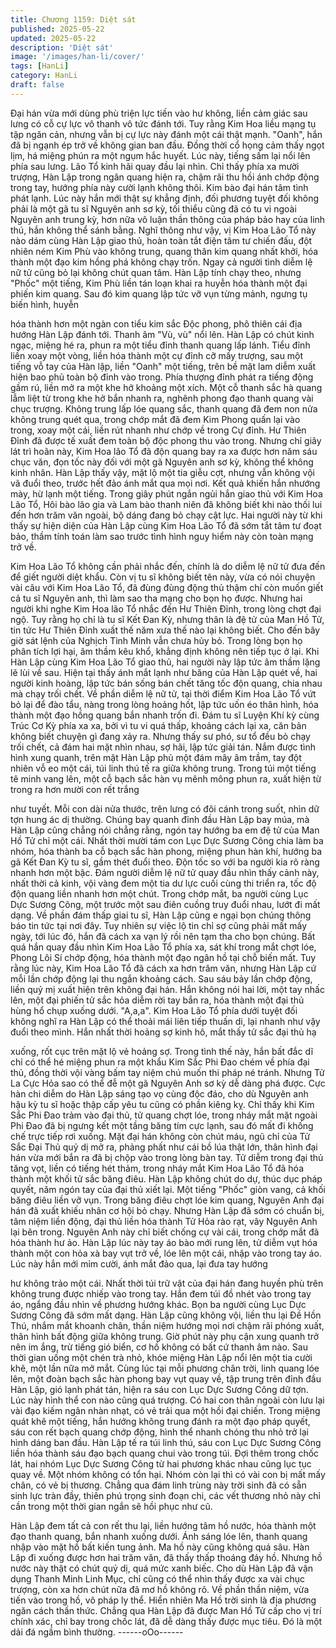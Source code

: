 ```yaml
---
title: Chương 1159: Diệt sát
published: 2025-05-22
updated: 2025-05-22
description: 'Diệt sát'
image: '/images/han-li/cover/'
tags: [HanLi]
category: HanLi
draft: false
---
```


Đại hán vừa mới dùng phù triện lực tiến vào hư không, liền cảm
giác sau lưng có cỗ cự lực vô thanh vô tức đánh tới. Tuy rằng Kim
Hoa liều mạng tụ tập ngăn cản, nhưng vẫn bị cự lực này đánh
một cái thật mạnh.
"Oanh", hắn đã bị ngạnh ép trở về không gian ban đầu.
Đồng thời cổ họng cảm thấy ngọt lịm, há miệng phún ra một
ngụm hắc huyết.
Lúc này, tiếng sấm lại nổi lên phía sau lưng.
Lão Tổ kinh hãi quay đầu lại nhìn.
Chỉ thấy phía xa mười trượng, Hàn Lập trong ngân quang hiện ra,
chậm rãi thu hồi ánh chớp động trong tay, hướng phía này cười
lạnh không thôi.
Kim bào đại hán tâm tình phát lạnh. Lúc này hắn mới thật sự
khẳng định, đối phương tuyệt đối không phải là một gã tu sĩ
Nguyên anh sơ kỳ, tối thiểu cũng đã có tu vi ngoài Nguyên anh
trung kỳ, hơn nữa vô luận thần thông của pháp bảo hay của linh
thú, hắn không thể sánh bằng.
Nghĩ thông như vậy, vị Kim Hoa Lão Tổ này nào dám cùng Hàn
Lập giao thủ, hoàn toàn tắt điện tâm tư chiến đấu, đột nhiên ném
Kim Phù vào không trung, quang thân kim quang nhất khởi, hóa
thành một đạo kim hồng phá không chạy trốn. Ngay cả người tình
diễm lệ nữ tử cũng bỏ lại không chút quan tâm.
Hàn Lập tính chạy theo, nhưng "Phốc" một tiếng, Kim Phù liền tán
loạn khai ra huyễn hóa thành một đại phiến kim quang. Sau đó
kim quang lập tức vỡ vụn từng mảnh, ngưng tụ biến hình, huyễn

hóa thành hơn một ngàn con tiểu kim sắc Độc phong, phô thiên
cái địa hướng Hàn Lập đánh tới.
Thanh âm "Vù, vù" nổi lên.
Hàn Lập có chút kinh ngạc, miệng hé ra, phun ra một tiểu đỉnh
thanh quang lấp lánh. Tiểu đỉnh liền xoay một vòng, liền hóa
thành một cự đỉnh cỡ mấy trượng, sau một tiếng vỗ tay của Hàn
lập, liền "Oanh" một tiếng, trên bề mặt lam diễm xuất hiện bao
phủ toàn bộ đỉnh vào trong.
Phía thượng đỉnh phát ra tiếng động gầm rú, liền mở ra một khe
hở khoảng một xích.
Một cỗ thanh sắc hà quang lẫm liệt từ trong khe hở bắn nhanh ra,
nghênh phong đạo thanh quang vài chục trượng. Không trung lấp
lóe quang sắc, thanh quang đã đem non nửa không trung quét
qua, trong chớp mắt đã đem Kim Phong quấn lại vào trong, xoay
một cái, liền rút nhanh như chớp về trong Cự đỉnh.
Hư Thiên Đỉnh đã được tế xuất đem toàn bộ độc phong thu vào
trong.
Nhưng chỉ giây lát trì hoãn này, Kim Hoa lão Tổ đã độn quang bay
ra xa được hơn năm sáu chục văn, đọn tốc này đối với một gã
Nguyên anh sơ kỳ, không thể không kinh nhân.
Hàn Lập thấy vậy, mặt lộ một tia giễu cợt, nhưng vẫn không vội vã
đuổi theo, trước hết đảo ánh mắt qua mọi nơi.
Kết quả khiến hắn nhướng mày, hừ lạnh một tiếng.
Trong giây phút ngắn ngủi hắn giao thủ với Kim Hoa Lão Tổ, Hôi
bào lão gia và Lam bào thanh niên đã không biết khi nào thối lui
đến hơn trăm văn ngoài, bộ dáng đang bỏ chạy cật lực.
Hai người này từ khi thấy sự hiện diện của Hàn Lập cùng Kim
Hoa Lão Tổ đã sớm tắt tâm tư đoạt bảo, thầm tính toán làm sao
trước tình hình nguy hiểm này còn toàn mạng trở về.

Kim Hoa Lão Tổ không cần phải nhắc đến, chính là do diễm lệ nữ
tử đưa đến để giết người diệt khẩu.
Còn vị tu sĩ không biết tên này, vừa có nói chuyện vài câu với Kim
Hoa Lão Tổ, đã đùng đùng động thủ thậm chí còn muốn giết cả tu
sĩ Nguyên anh, thì làm sao tha mạng cho bọn họ được.
Nhưng hai người khi nghe Kim Hoa lão Tổ nhắc đến Hư Thiên
Đỉnh, trong lòng chợt đại ngộ.
Tuy rằng họ chỉ là tu sĩ Kết Đan Kỳ, nhưng thân là đệ tử của Man
Hồ Tử, tin tức Hư Thiên Đỉnh xuất thế năm xưa thế nào lại không
biết. Cho đến bây giờ sát lệnh của Nghịch Tinh Minh vẫn chưa
hủy bỏ.
Trong lòng bọn họ phân tích lợi hại, âm thầm kêu khổ, khẳng định
không nên tiếp tục ở lại.
Khi Hàn Lập cùng Kim Hoa Lão Tổ giao thủ, hai người này lập tức
âm thầm lặng lẽ lùi về sau.
Hiện tại thấy ánh mắt lạnh như băng của Hàn Lập quét về, hai
người kinh hoàng, lập tức bán sống bán chết tăng tốc độn quang,
chia nhau mà chạy trối chết.
Về phần diễm lệ nữ tử, tại thời điểm Kim Hoa Lão Tổ vứt bỏ lại để
đào tẩu, nàng trong lòng hoảng hốt, lập tức uốn éo thân hình, hóa
thành một đạo hồng quang bắn nhanh trốn đi.
Đám tu sĩ Luyện Khí kỳ cùng Trúc Cơ Kỳ phía xa xa, bởi vì tu vi
quá thấp, khoảng cách lại xa, căn bản không biết chuyện gì đang
xảy ra. Nhưng thấy sư phó, sư tổ đều bỏ chạy trối chết, cả đám
hai mặt nhìn nhau, sợ hãi, lập tức giải tán.
Nắm được tình hình xung quanh, trên mặt Hàn Lập phủ một đám
mây âm trầm, tay đột nhiên vỗ eo một cái, túi linh thú tế ra giữa
không trung.
Trong túi một tiếng tê minh vang lên, một cỗ bạch sắc hàn vụ
mênh mông phun ra, xuất hiện từ trong ra hơn mười con rết trắng

như tuyết. Mỗi con dài nửa thước, trên lưng có đôi cánh trong
suốt, nhìn dữ tợn hung ác dị thường. Chúng bay quanh đỉnh đầu
Hàn Lập bay múa, mà Hàn Lập cũng chẳng nói chẳng rằng, ngón
tay hướng ba em đệ tử của Man Hồ Tử chỉ một cái.
Nhất thời mười tám con Lục Dực Sương Công chia làm ba nhóm,
hóa thành ba cỗ bạch sắc hàn phong, miệng phun hàn khí, hướng
ba gã Kết Đan Kỳ tu sĩ, gầm thét đuổi theo. Độn tốc so với ba
người kia rõ ràng nhanh hơn một bậc.
Đám người diễm lệ nữ tử quay đầu nhìn thấy cảnh này, nhất thời
cả kinh, vội vàng đem một tia dư lực cuối cùng thi triển ra, tốc độ
độn quang liền nhanh hơn một chút.
Trong chớp mắt, ba người cùng Lục Dực Sương Công, một trước
một sau điên cuồng truy đuổi nhau, lướt đi mất dạng.
Về phần đám thấp giai tu sĩ, Hàn Lập cũng e ngại bọn chúng
thông báo tin tức tại nơi đây. Tuy nhiên sự việc lộ tin chỉ sợ cũng
phải mất mấy ngày, tới lúc đó, hắn đã cách xa vạn lý rồi nên tạm
tha cho bọn chúng.
Bất quá hắn quay đầu nhìn Kim Hoa Lão Tổ phía xa, sát khí trong
mắt chợt lóe, Phong Lôi Sí chớp động, hóa thành một đạo ngân
hồ tại chỗ biến mất.
Tuy rằng lúc này, Kim Hoa Lão Tổ đã cách xa hơn trăm văn,
nhưng Hàn Lập cứ mỗi lần chớp động lại thu ngắn khoảng cách.
Sau sáu bảy lần chớp động, liền quỷ mị xuất hiện trên không đại
hán.
Hắn không nói hai lời, một tay nhấc lên, một đại phiến tử sắc hỏa
diễm rời tay bắn ra, hóa thành một đại thủ hùng hổ chụp xuống
dưới.
"A,a,a".
Kim Hoa Lão Tổ phía dưới tuyệt đối không nghĩ ra Hàn Lập có thể
thoải mái liên tiếp thuấn di, lại nhanh như vậy đuổi theo mình.
Hắn nhất thời hoảng sợ kinh hô, mắt thấy tử sắc đại thủ hạ

xuống, rốt cục trên mặt lộ vẻ hoảng sợ.
Trong tình thế này, hắn bất đắc dĩ chỉ có thể hé miệng phun ra
một khẩu Kim Sắc Phi Đao chém về phía đại thủ, đồng thời vội
vàng bấm tay niệm chú muốn thi pháp né tránh.
Nhưng Tử La Cực Hỏa sao có thể đễ một gã Nguyên Anh sơ kỳ
dễ dàng phá được. Cực hàn chi diễm do Hàn Lập sáng tạo vọ
cùng độc đáo, cho dù Nguyên anh hậu kỳ tu sĩ hoặc thập cấp yêu
tu cũng có phần kiêng kỵ.
Chỉ thấy khi Kim Sắc Phi Đao trảm vào đại thủ, tử quang chợt lóe,
trong nháy mắt mặt ngoài Phi Đao đã bị ngưng kết một tầng băng
tím cực lạnh, sau đó mất đi khống chế trực tiếp rơi xuống.
Mặt đại hán không còn chút máu, ngũ chỉ của Tử Sắc Đại Thủ
quỷ dị mở ra, phảng phất như cái bồ lúa thật lớn, thân hình đại
hán vừa mới bắn ra đã bị chộp vào trong lòng bàn tay.
Tử diễm trong đại thủ tăng vọt, liền có tiếng hét thảm, trong nháy
mắt Kim Hoa Lão Tổ đã hóa thành một khối tử sắc băng điêu.
Hàn Lập không chút do dự, thúc dục pháp quyết, năm ngón tay
của đại thủ xiết lại.
Một tiếng "Phốc" giòn vang, cả khối băng điêu liền vỡ vụn. Trong
băng điêu chợt lóe kim quang, Nguyên Anh đại hán đã xuất khiếu
nhân cơ hội bỏ chạy.
Nhưng Hàn Lập đã sớm có chuẩn bị, tâm niệm liền động, đại thủ
liền hóa thành Tử Hỏa rào rạt, vây Nguyên Anh lại bên trong.
Nguyên Anh này chỉ biết chống cự vài cái, trong chớp mắt đã hóa
thành hư ảo.
Hàn Lập lúc này tay áo bào mới rung lên, tử diễm vụt hóa thành
một con hỏa xà bay vụt trở về, lóe lên một cái, nhập vào trong tay
áo.
Lúc này hắn mới mỉm cười, ánh mắt đảo qua, lại đưa tay hướng

hư không trảo một cái. Nhất thời túi trữ vật của đại hán đang
huyền phù trên không trung được nhiếp vào trong tay.
Hắn đem túi đồ nhét vào trong tay áo, ngẩng đầu nhìn về phương
hướng khác. Bọn ba người cùng Lục Dực Sương Công đã sớm
mất dạng.
Hàn Lập cũng không vội, liền thu lại Đề Hồn Thú, nhắm mắt
khoanh chân, thần niệm hướng mọi nơi chậm rãi phóng xuất,
thân hình bất động giữa không trung.
Giờ phút này phụ cận xung quanh trở nên im ắng, trừ tiếng gió
biển, cơ hồ không có bất cứ thanh âm nào.
Sau thời gian uống một chén trà nhỏ, khóe miệng Hàn Lập nổi lên
một tia cười khẽ, một lần nữa mở mắt.
Cùng lúc tại mỗi phương chân trời, linh quang lóe lên, một đoàn
bạch sắc hàn phong bay vụt quay về, tập trung trên đỉnh đầu Hàn
Lập, gió lạnh phát tán, hiện ra sáu con Lục Dực Sương Công dữ
tợn.
Lúc này hình thể con nào cũng quá trượng. Có hai con thân ngoài
còn lưu lại vài đạo kiếm ngân nhàn nhạt, có vẻ trải qua một hồi
đại chiến.
Trong miệng quát khẽ một tiếng, hắn hướng không trung đánh ra
một đạo pháp quyết, sáu con rết bạch quang chớp động, hình thể
nhanh chóng thu nhỏ trở lại hình dáng ban đầu.
Hàn Lập tế ra túi linh thú, sáu con Lục Dực Sương Công liền hóa
thành sáu đạo bạch quang chui vào trong túi.
Đợi thêm trong chốc lát, hai nhóm Lục Dực Sương Công từ hai
phương khác nhau cũng lục tục quay về. Một nhóm không có tổn
hại. Nhóm còn lại thì có vài con bị mất mấy chân, có vẻ bị thương.
Chẳng qua đám linh trùng này trời sinh đã có sẵn sinh lực tràn
đầy, thiên phú trọng sinh đoạn chi, các vết thương nhỏ này chỉ
cần trong một thời gian ngắn sẽ hồi phục như cũ.

Hàn Lập đem tất cả con rết thu lại, liền hướng tâm hồ nước, hóa
thành một đạo thanh quang, bắn nhanh xuống dưới.
Ánh sáng lóe lên, thanh quang nhập vào mặt hồ bất kiến tung
ảnh.
Ma hồ này cũng không quá sâu. Hàn Lập đi xuống được hơn hai
trăm văn, đã thấy thấp thoáng đáy hồ.
Nhưng hồ nước này thật có chút quỷ dị, quá mức xanh biếc. Cho
dù Hàn Lập đã vận dụng Thanh Minh Linh Mục, chỉ cũng có thể
nhìn thấy được xa vài chục trượng, còn xa hơn chút nữa đã mơ
hồ không rõ. Về phần thần niệm, vừa tiến vào trong hồ, vô pháp ly
thể.
Hiển nhiên Ma Hồ trời sinh là địa phương ngăn cách thần thức.
Chẳng qua Hàn Lập đã được Man Hồ Tử cấp cho vị trí chính xác,
chỉ bay trong chốc lát, đã dễ dàng thấy được mục tiêu.
Đó là một dải đá ngầm bình thường.
------oOo------
